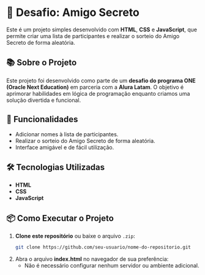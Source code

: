 # 🎁 Desafio: Amigo Secreto  

Este é um projeto simples desenvolvido com **HTML**, **CSS** e **JavaScript**, que permite criar uma lista de participantes e realizar o sorteio do Amigo Secreto de forma aleatória.  

## 📚 Sobre o Projeto  

Este projeto foi desenvolvido como parte de um **desafio do programa ONE (Oracle Next Education)** em parceria com a **Alura Latam**. O objetivo é aprimorar habilidades em lógica de programação enquanto criamos uma solução divertida e funcional.  

## 🚀 Funcionalidades  

- Adicionar nomes à lista de participantes.  
- Realizar o sorteio do Amigo Secreto de forma aleatória.  
- Interface amigável e de fácil utilização.  

## 🛠️ Tecnologias Utilizadas  

- **HTML**  
- **CSS**  
- **JavaScript**  

## 📦 Como Executar o Projeto  

1. **Clone este repositório** ou baixe o arquivo `.zip`:  
   ```bash
   git clone https://github.com/seu-usuario/nome-do-repositorio.git

2. Abra o arquivo **index.html** no navegador de sua preferência:
    - Não é necessário configurar nenhum servidor ou ambiente adicional.